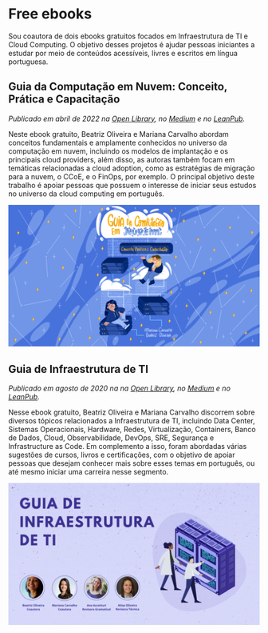 # Free ebooks
Sou coautora de dois ebooks gratuitos focados em Infraestrutura de TI e Cloud Computing. 
O objetivo desses projetos é ajudar pessoas iniciantes a estudar por meio de conteúdos acessíveis, livres e escritos em língua portuguesa.


## Guia da Computação em Nuvem: Conceito, Prática e Capacitação
*Publicado em abril de 2022 na [Open Library](https://openlibrary.org/books/OL37820935M/Guia_da_Computa%C3%A7%C3%A3o_em_Nuvem), no [Medium](https://medium.com/sysadminas/guia-da-computa%C3%A7%C3%A3o-em-nuvem-conceito-pr%C3%A1tica-capacita%C3%A7%C3%A3o-706a8b7e555) e no [LeanPub](https://leanpub.com/guia-da-computacao-em-nuvem/).*

Neste ebook gratuito, Beatriz Oliveira e Mariana Carvalho abordam conceitos fundamentais e amplamente conhecidos no universo da computação em nuvem, incluindo os modelos de implantação e os principais cloud providers, além disso, as autoras também focam em temáticas relacionadas a cloud adoption, como as estratégias de migração para a nuvem, o CCoE, e o FinOps, por exemplo. 
O principal objetivo deste trabalho é apoiar pessoas que possuem o interesse de iniciar seus estudos no universo da cloud computing em português.

![Alt text](https://github.com/thebeaoliveira/thebeaoliveira/blob/main/ebooks/guia%20de%20cloud%20computing.png)


## Guia de Infraestrutura de TI
*Publicado em agosto de 2020 na na [Open Library](https://openlibrary.org/books/OL28653878M/Guia_de_Infraestrutura_de_TI), no [Medium](https://medium.com/sysadminas/guia-de-infraestrutura-de-ti-30543bfe9922) e no [LeanPub](https://leanpub.com/guia-de-infraestrutura-de-ti/).*

Nesse ebook gratuito, Beatriz Oliveira e Mariana Carvalho discorrem sobre diversos tópicos relacionados a Infraestrutura de TI, incluindo Data Center, Sistemas Operacionais, Hardware, Redes, Virtualização, Containers, Banco de Dados, Cloud, Observabilidade, DevOps, SRE, Segurança e Infrastructure as Code. Em complemento a isso, foram abordadas várias sugestões de cursos, livros e certificações, com o objetivo de apoiar pessoas que desejam conhecer mais sobre esses temas em português, ou até mesmo iniciar uma carreira nesse segmento.

![Alt text](https://github.com/thebeaoliveira/thebeaoliveira/blob/main/ebooks/guia%20de%20infraestrutura%20de%20ti.png)
